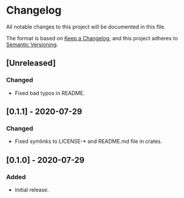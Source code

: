 # Changelog
All notable changes to this project will be documented in this file.

The format is based on [Keep a Changelog](https://keepachangelog.com/en/1.0.0/),
and this project adheres to [Semantic Versioning](https://semver.org/spec/v2.0.0.html).

## [Unreleased]

### Changed
- Fixed bad typos in README.

## [0.1.1] - 2020-07-29
### Changed
- Fixed symlinks to LICENSE-\* and README.md file in crates.

## [0.1.0] - 2020-07-29
### Added
- Initial release.

